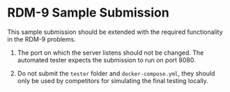 # RDM-9 Sample Submission

This sample submission should be extended with the required functionality in the RDM-9 problems.

1. The port on which the server listens should not be changed. The automated tester expects the submission to run on port 8080.

2. Do not submit the `tester` folder and `docker-compose.yml`, they should only be used by competitors for simulating the final testing locally.